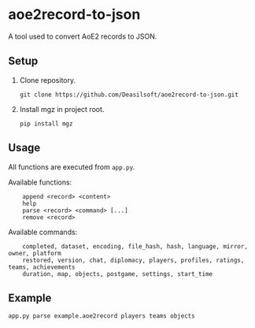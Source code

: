 # aoe2record-to-json

A tool used to convert AoE2 records to JSON.

## Setup

1. Clone repository.

       git clone https://github.com/Deasilsoft/aoe2record-to-json.git

2. Install mgz in project root.

       pip install mgz

## Usage

All functions are executed from `app.py`.

Available functions:

        append <record> <content>
        help
        parse <record> <command> [...]
        remove <record>

Available commands:

        completed, dataset, encoding, file_hash, hash, language, mirror, owner, platform
        restored, version, chat, diplomacy, players, profiles, ratings, teams, achievements
        duration, map, objects, postgame, settings, start_time

## Example

    app.py parse example.aoe2record players teams objects
